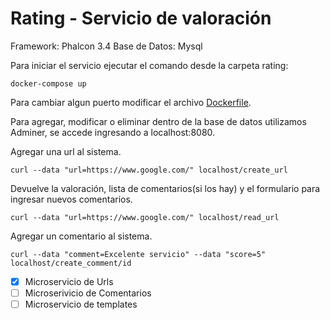 # Rating - Servicio de valoración

Framework: Phalcon 3.4
Base de Datos: Mysql

Para iniciar el servicio ejecutar el comando desde la carpeta rating:
```
docker-compose up
```
Para cambiar algun puerto modificar el archivo [Dockerfile](docker-compose.yml).

Para agregar, modificar o eliminar dentro de la base de datos utilizamos Adminer,
se accede ingresando a localhost:8080.


Agregar una url al sistema.
```
curl --data "url=https://www.google.com/" localhost/create_url
```

Devuelve la valoración, lista de comentarios(si los hay) y el formulario para ingresar nuevos comentarios.
```
curl --data "url=https://www.google.com/" localhost/read_url
```

Agregar un comentario al sistema.
```
curl --data "comment=Excelente servicio" --data "score=5"  localhost/create_comment/id
```

- [x] Microservicio de Urls
- [ ] Microserivicio de Comentarios
- [ ] Microservicio de templates